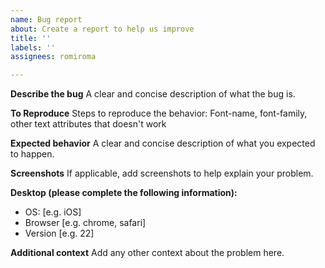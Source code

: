 ```yaml
---
name: Bug report
about: Create a report to help us improve
title: ''
labels: ''
assignees: romiroma

---
```


**Describe the bug**
A clear and concise description of what the bug is.

**To Reproduce**
Steps to reproduce the behavior:
Font-name, font-family, other text attributes that doesn't work


**Expected behavior**
A clear and concise description of what you expected to happen.

**Screenshots**
If applicable, add screenshots to help explain your problem.

**Desktop (please complete the following information):**
 - OS: [e.g. iOS]
 - Browser [e.g. chrome, safari]
 - Version [e.g. 22]

**Additional context**
Add any other context about the problem here.
